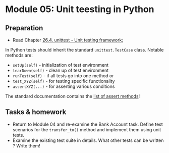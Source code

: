 # Module 05: Unit teesting in Python

## Preparation

* Read Chapter [26.4. unittest - Unit testing framework](https://docs.python.org/3/library/unittest.html);


In Python tests should inherit the standard `unittest.TestCase` class. Notable
methods are:

* `setUp(self)` - initialization of test environment
* `tearDown(self)` - clean up of test environment
* `runTest(self)` - if all tests go into one method or
* `test_XYZ(self)` - for testing specific functionality
* `assertXYZ(...)` - for asserting various conditions

The standard documentation contains the
[list of assert methods](https://docs.python.org/3/library/unittest.html#assert-methods)!

## Tasks & homework

* Return to Module 04 and re-examine the Bank Account task.
Define test scenarios for the `transfer_to()` method and implement
them using unit tests.
* Examine the existing test suite in details. What other tests can be
written ? Write them!

